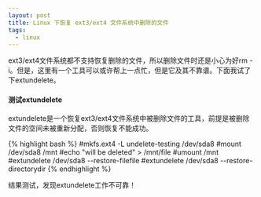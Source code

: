 ```yaml
---
layout: post
title: Linux 下恢复 ext3/ext4 文件系统中删除的文件
tags:
  - linux
---
```


ext3/ext4文件系统都不支持恢复删除的文件，所以删除文件时还是小心为好rm -i。但是，这里有一个工具可以或许帮上一点忙，但是它及其不靠谱。下面我试了下extundelete。

#### 测试extundelete

extundelete是一个恢复ext3/ext4文件系统中被删除文件的工具，前提是被删除文件的空间未被重新分配，否则恢复不能成功。

{% highlight bash %}
#mkfs.ext4 -L undelete-testing /dev/sda8
#mount /dev/sda8 /mnt
#echo "will be deleted" > /mnt/file
#umount /mnt
#extundelete /dev/sda8 --restore-filefile
#extundelete /dev/sda8 --restore-directorydir
{% endhighlight %}

结果测试，发现extundelete工作不可靠！

